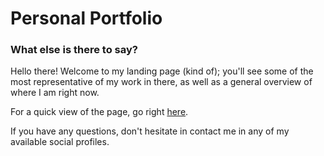 # Personal Portfolio
### What else is there to say?

Hello there! Welcome to my landing page (kind of); you'll see some of the most representative of my work in there, as well as a general overview of where I am right now.

For a quick view of the page, go right [here](https://fsolm.github.io/PersonalPortfolio/).

If you have any questions, don't hesitate in contact me in any of my available social profiles.
